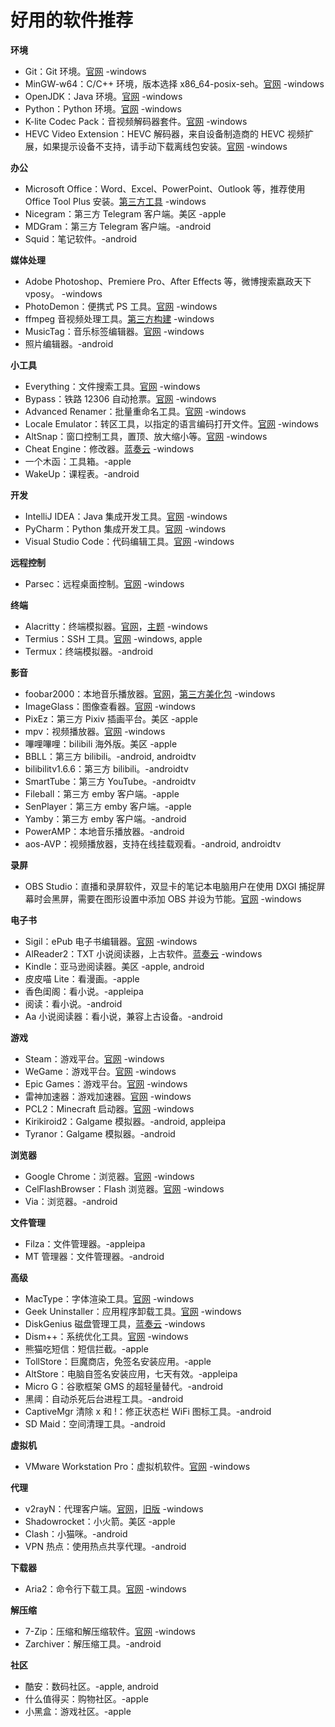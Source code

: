 # 好用的软件推荐

__环境__

- Git：Git 环境。[官网](https://git-scm.com) -windows
- MinGW-w64：C/C++ 环境，版本选择 x86_64-posix-seh。[官网](https://sourceforge.net/projects/mingw-w64/files/mingw-w64/mingw-w64-release) -windows
- OpenJDK：Java 环境。[官网](https://openjdk.org) -windows
- Python：Python 环境。[官网](https://www.python.org) -windows
- K-lite Codec Pack：音视频解码器套件。[官网](https://codecguide.com) -windows
- HEVC Video Extension：HEVC 解码器，来自设备制造商的 HEVC 视频扩展，如果提示设备不支持，请手动下载离线包安装。[官网](https://www.microsoft.com/zh-cn/p/hevc-video-extensions-from-device-manufacturer/9n4wgh0z6vhq) -windows

__办公__

- Microsoft Office：Word、Excel、PowerPoint、Outlook 等，推荐使用 Office Tool Plus 安装。[第三方工具](https://otp.landian.vip) -windows
- Nicegram：第三方 Telegram 客户端。美区 -apple
- MDGram：第三方 Telegram 客户端。-android
- Squid：笔记软件。-android

__媒体处理__

- Adobe Photoshop、Premiere Pro、After Effects 等，微博搜索嬴政天下 vposy。 -windows
- PhotoDemon：便携式 PS 工具。[官网](https://github.com/tannerhelland/PhotoDemon) -windows
- ffmpeg 音视频处理工具。[第三方构建](https://github.com/BtbN/FFmpeg-Builds) -windows
- MusicTag：音乐标签编辑器。[官网](https://www.cnblogs.com/vinlxc/p/11347744.html) -windows
- 照片编辑器。-android

__小工具__

- Everything：文件搜索工具。[官网](https://www.voidtools.com) -windows
- Bypass：铁路 12306 自动抢票。[官网](https://www.bypass.cn) -windows
- Advanced Renamer：批量重命名工具。[官网](https://advancedrenamer.com) -windows
- Locale Emulator：转区工具，以指定的语言编码打开文件。[官网](https://github.com/xupefei/Locale-Emulator) -windows
- AltSnap：窗口控制工具，置顶、放大缩小等。[官网](https://github.com/RamonUnch/AltSnap) -windows
- Cheat Engine：修改器。[蓝奏云](https://www.lanzout.com/iwvLs10pejqb) -windows
- 一个木函：工具箱。-apple
- WakeUp：课程表。-android

__开发__

- IntelliJ IDEA：Java 集成开发工具。[官网](https://www.jetbrains.com/idea) -windows
- PyCharm：Python 集成开发工具。[官网](https://www.jetbrains.com/pycharm) -windows
- Visual Studio Code：代码编辑工具。[官网](https://code.visualstudio.com) -windows

__远程控制__

- Parsec：远程桌面控制。[官网](https://parsec.app) -windows

__终端__

- Alacritty：终端模拟器。[官网](https://github.com/alacritty/alacritty)，[主题](https://github.com/alacritty/alacritty-theme) -windows
- Termius：SSH 工具。[官网](https://termius.com) -windows, apple
- Termux：终端模拟器。-android

__影音__

- foobar2000：本地音乐播放器。[官网](https://www.foobar2000.org)，[第三方美化包](https://github.com/dream7180/foobox-cn) -windows
- ImageGlass：图像查看器。[官网](https://github.com/d2phap/ImageGlass) -windows
- PixEz：第三方 Pixiv 插画平台。美区 -apple
- mpv：视频播放器。[官网](https://mpv.io) -windows
- 嗶哩嗶哩：bilibili 海外版。美区 -apple
- BBLL：第三方 bilibili。-android, androidtv
- bilibilitv1.6.6：第三方 bilibili。-androidtv
- SmartTube：第三方 YouTube。-androidtv
- Fileball：第三方 emby 客户端。-apple
- SenPlayer：第三方 emby 客户端。-apple
- Yamby：第三方 emby 客户端。-android
- PowerAMP：本地音乐播放器。-android
- aos-AVP：视频播放器，支持在线挂载观看。-android, androidtv

__录屏__

- OBS Studio：直播和录屏软件，双显卡的笔记本电脑用户在使用 DXGI 捕捉屏幕时会黑屏，需要在图形设置中添加 OBS 并设为节能。[官网](https://github.com/obsproject/obs-studio) -windows

__电子书__

- Sigil：ePub 电子书编辑器。[官网](https://github.com/Sigil-Ebook/Sigil) -windows
- AlReader2：TXT 小说阅读器，上古软件。[蓝奏云](https://www.lanzout.com/i6UxI1wrbnte) -windows
- Kindle：亚马逊阅读器。美区 -apple, android
- 皮皮喵 Lite：看漫画。-apple
- 香色闺阁：看小说。-appleipa
- 阅读：看小说。-android
- Aa 小说阅读器：看小说，兼容上古设备。-android

__游戏__

- Steam：游戏平台。[官网](https://store.steampowered.com) -windows
- WeGame：游戏平台。[官网](https://www.wegame.com.cn) -windows
- Epic Games：游戏平台。[官网](https://www.epicgames.com) -windows
- 雷神加速器：游戏加速器。[官网](https://www.leigod.com) -windows
- PCL2：Minecraft 启动器。[官网](https://afdian.net/a/LTCat) -windows
- Kirikiroid2：Galgame 模拟器。-android, appleipa
- Tyranor：Galgame 模拟器。-android

__浏览器__

- Google Chrome：浏览器。[官网](https://www.google.com/chrome) -windows
- CelFlashBrowser：Flash 浏览器。[官网](https://github.com/Mzying2001/CefFlashBrowser) -windows
- Via：浏览器。-android

__文件管理__

- Filza：文件管理器。-appleipa
- MT 管理器：文件管理器。-android

__高级__

- MacType：字体渲染工具。[官网](https://github.com/snowie2000/mactype) -windows
- Geek Uninstaller：应用程序卸载工具。[官网](https://geekuninstaller.com) -windows
- DiskGenius 磁盘管理工具，[蓝奏云](https://www.lanzout.com/iPnVK0u05qmj) -windows
- Dism++：系统优化工具。[官网](https://github.com/Chuyu-Team/Dism-Multi-language) -windows
- 熊猫吃短信：短信拦截。-apple
- TollStore：巨魔商店，免签名安装应用。-apple
- AltStore：电脑自签名安装应用，七天有效。-appleipa
- Micro G：谷歌框架 GMS 的超轻量替代。-android
- 黑阈：自动杀死后台进程工具。-android
- CaptiveMgr 清除 x 和 !：修正状态栏 WiFi 图标工具。-android
- SD Maid：空间清理工具。-android

__虚拟机__

- VMware Workstation Pro：虚拟机软件。[官网](https://www.vmware.com) -windows

__代理__

- v2rayN：代理客户端。[官网](https://github.com/2dust/v2rayN)，[旧版](https://github.com/2dust/v2rayN/releases/tag/5.39) -windows
- Shadowrocket：小火箭。美区 -apple
- Clash：小猫咪。-android
- VPN 热点：使用热点共享代理。-android

__下载器__

- Aria2：命令行下载工具。[官网](https://github.com/aria2/aria2) -windows

__解压缩__

- 7-Zip：压缩和解压缩软件。[官网](https://www.7-zip.org) -windows
- Zarchiver：解压缩工具。-android

__社区__

- 酷安：数码社区。-apple, android
- 什么值得买：购物社区。-apple
- 小黑盒：游戏社区。-apple
